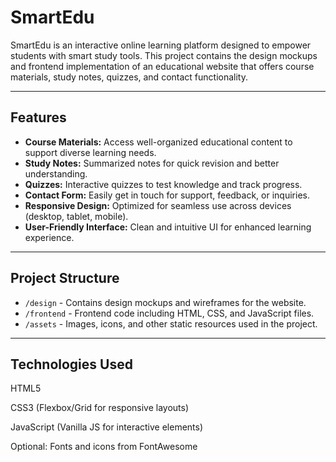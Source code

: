 # SmartEdu

SmartEdu is an interactive online learning platform designed to empower students with smart study tools. This project contains the design mockups and frontend implementation of an educational website that offers course materials, study notes, quizzes, and contact functionality.

---

## Features

- **Course Materials:** Access well-organized educational content to support diverse learning needs.
- **Study Notes:** Summarized notes for quick revision and better understanding.
- **Quizzes:** Interactive quizzes to test knowledge and track progress.
- **Contact Form:** Easily get in touch for support, feedback, or inquiries.
- **Responsive Design:** Optimized for seamless use across devices (desktop, tablet, mobile).
- **User-Friendly Interface:** Clean and intuitive UI for enhanced learning experience.

---

## Project Structure

- `/design` - Contains design mockups and wireframes for the website.
- `/frontend` - Frontend code including HTML, CSS, and JavaScript files.
- `/assets` - Images, icons, and other static resources used in the project.

---
## Technologies Used
HTML5

CSS3 (Flexbox/Grid for responsive layouts)

JavaScript (Vanilla JS for interactive elements)

Optional: Fonts and icons from FontAwesome


